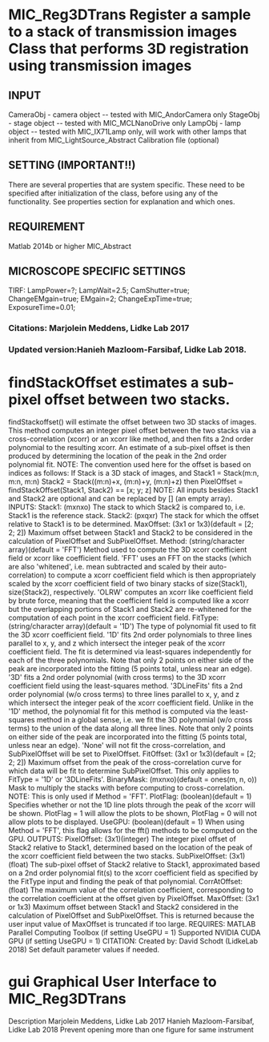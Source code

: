 # MIC_Reg3DTrans Register a sample to a stack of transmission images Class that performs 3D registration using transmission images
## INPUT
CameraObj - camera object -- tested with MIC_AndorCamera only
StageObj - stage object -- tested with MIC_MCLNanoDrive only
LampObj - lamp object -- tested with MIC_IX71Lamp only, will work
with other lamps that inherit from
MIC_LightSource_Abstract
Calibration file (optional)
## SETTING (IMPORTANT!!)
There are several properties that are system specific. These need
to be specified after initialization of the class, before using
any of the functionality. See properties section for explanation
and which ones.
## REQUIREMENT
Matlab 2014b or higher
MIC_Abstract
## MICROSCOPE SPECIFIC SETTINGS
TIRF: LampPower=?; LampWait=2.5; CamShutter=true; ChangeEMgain=true;
EMgain=2; ChangeExpTime=true; ExposureTime=0.01;
### Citations: Marjolein Meddens,  Lidke Lab 2017
### Updated version:Hanieh Mazloom-Farsibaf, Lidke Lab 2018.
# findStackOffset estimates a sub-pixel offset between two stacks.
findStackoffset() will estimate the offset between two 3D stacks of
images.  This method computes an integer pixel offset between the two
stacks via a cross-correlation (xcorr) or an xcorr like method, and
then fits a 2nd order polynomial to the resulting xcorr.  An
estimate of a sub-pixel offset is then produced by determining the
location of the peak in the 2nd order polynomial fit.
NOTE: The convention used here for the offset is based on indices as
follows: If Stack is a 3D stack of images, and
Stack1 = Stack(m:n, m:n, m:n)
Stack2 = Stack((m:n)+x, (m:n)+y, (m:n)+z)
then PixelOffset = findStackOffset(Stack1, Stack2) == [x; y; z]
NOTE: All inputs besides Stack1 and Stack2 are optional and can be
replaced by [] (an empty array).
INPUTS:
Stack1: (mxnxo) The stack to which Stack2 is compared to, i.e.
Stack1 is the reference stack.
Stack2: (pxqxr) The stack for which the offset relative to Stack1
is to be determined.
MaxOffset: (3x1 or 1x3)(default = [2; 2; 2]) Maximum offset between
Stack1 and Stack2 to be considered in the calculation of
PixelOffset and SubPixelOffset.
Method: (string/character array)(default = 'FFT') Method used to
compute the 3D xcorr coefficient field or xcorr like
coefficient field.
'FFT' uses an FFT on the stacks (which are also 'whitened',
i.e. mean subtracted and scaled by their
auto-correlation) to compute a xcorr coefficient field
which is then appropriately scaled by the xcorr
coefficient field of two binary stacks of size(Stack1),
size(Stack2), respectively.
'OLRW' computes an xcorr like coefficient field by brute force,
meaning that the coefficient field is computed like a xcorr
but the overlapping portions of Stack1 and Stack2 are
re-whitened for the computation of each point in the xcorr
coefficient field.
FitType: (string/character array)(default = '1D') The type of
polynomial fit used to fit the 3D xcorr coefficient field.
'1D' fits 2nd order polynomials to three lines parallel to
x, y, and z which intersect the integer peak of the xcorr
coefficient field.  The fit is determined via least-squares
independently for each of the three polynomials. Note that
only 2 points on either side of the peak are incorporated
into the fitting (5 points total, unless near an edge).
'3D' fits a 2nd order polynomial (with cross terms) to the
3D xcorr coefficient field using the least-squares method.
'3DLineFits' fits a 2nd order polynomial (w/o cross terms)
to three lines parallel to x, y, and z which intersect the
integer peak of the xcorr coefficient field.  Unlike in the
'1D' method, the polynomial fit for this method is computed
via the least-squares method in a global sense, i.e. we fit
the 3D polynomial (w/o cross terms) to the union of the
data along all three lines.  Note that only 2 points on
either side of the peak are incorporated into the fitting
(5 points total, unless near an edge).
'None' will not fit the cross-correlation, and SubPixelOffset
will be set to PixelOffset.
FitOffset: (3x1 or 1x3)(default = [2; 2; 2]) Maximum offset from the
peak of the cross-correlation curve for which data will be fit
to determine SubPixelOffset.  This only applies to
FitType = '1D' or '3DLineFits'.
BinaryMask: (mxnxo)(default = ones(m, n, o)) Mask to multiply the
stacks with before computing to cross-correlation.
NOTE: This is only used if Method = 'FFT'.
PlotFlag: (boolean)(default = 1) Specifies whether or not the 1D line
plots through the peak of the xcorr will be shown.
PlotFlag = 1 will allow the plots to be shown, PlotFlag = 0
will not allow plots to be displayed.
UseGPU: (boolean)(default = 1) When using Method = 'FFT', this flag
allows for the fft() methods to be computed on the GPU.
OUTPUTS:
PixelOffset: (3x1)(integer) The integer pixel offset of Stack2 relative
to Stack1, determined based on the location of the peak of the
xcorr coefficient field between the two stacks.
SubPixelOffset: (3x1)(float) The sub-pixel offset of Stack2 relative to
Stack1, approximated based on a 2nd order polynomial fit(s) to
the xcorr coefficient field as specified by the FitType input
and finding the peak of that polynomial.
CorrAtOffset: (float) The maximum value of the correlation coefficient,
corresponding to the correlation coefficient at the offset
given by PixelOffset.
MaxOffset: (3x1 or 1x3) Maximum offset between Stack1 and Stack2
considered in the calculation of PixelOffset and
SubPixelOffset.  This is returned because the user input value
of MaxOffset is truncated if too large.
REQUIRES:
MATLAB Parallel Computing Toolbox (if setting UseGPU = 1)
Supported NVIDIA CUDA GPU (if setting UseGPU = 1)
CITATION:
Created by:
David Schodt (LidkeLab 2018)
Set default parameter values if needed.
# gui Graphical User Interface to MIC_Reg3DTrans
Description
Marjolein Meddens, Lidke Lab 2017
Hanieh Mazloom-Farsibaf, Lidke Lab 2018
Prevent opening more than one figure for same instrument
